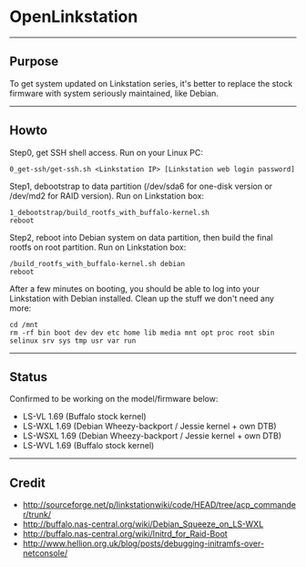 OpenLinkstation
===============

----
Purpose
----

To get system updated on Linkstation series, it's better to replace the stock firmware with system seriously maintained, like Debian.


----
Howto
----

Step0, get SSH shell access. Run on your Linux PC:

	0_get-ssh/get-ssh.sh <Linkstation IP> [Linkstation web login password]

Step1, debootstrap to data partition (/dev/sda6 for one-disk version or /dev/md2 for RAID version). Run on Linkstation box:

	1_debootstrap/build_rootfs_with_buffalo-kernel.sh
	reboot

Step2, reboot into Debian system on data partition, then build the final rootfs on root partition. Run on Linkstation box:

	/build_rootfs_with_buffalo-kernel.sh debian
	reboot

After a few minutes on booting, you should be able to log into your Linkstation with Debian installed. Clean up the stuff we don't need any more:

	cd /mnt
	rm -rf bin boot dev dev etc home lib media mnt opt proc root sbin selinux srv sys tmp usr var run


----
Status
----

Confirmed to be working on the model/firmware below:

 - LS-VL 1.69 (Buffalo stock kernel)
 - LS-WXL 1.69 (Debian Wheezy-backport / Jessie kernel + own DTB)
 - LS-WSXL 1.69 (Debian Wheezy-backport / Jessie kernel + own DTB)
 - LS-WVL 1.69 (Buffalo stock kernel)


----
Credit
----

- http://sourceforge.net/p/linkstationwiki/code/HEAD/tree/acp_commander/trunk/
- http://buffalo.nas-central.org/wiki/Debian_Squeeze_on_LS-WXL
- http://buffalo.nas-central.org/wiki/Initrd_for_Raid-Boot
- http://www.hellion.org.uk/blog/posts/debugging-initramfs-over-netconsole/
